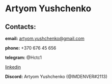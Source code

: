 # Artyom Yushchenko

## Contacts:

**email:** artyom.yushchenko@gmail.com

**phone:** +370 676 45 656

**telegram:** @Hctc1

[linkedin](https://www.linkedin.com/in/ayushchenko)

**Discord:** Artyom Yushchenko (@IMDENVER#2113)
